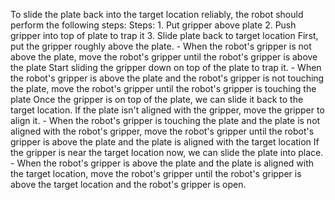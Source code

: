 To slide the plate back into the target location reliably, the robot should perform the following steps:
    Steps:  1. Put gripper above plate  2. Push gripper into top of plate to trap it  3. Slide plate back to target location
    First, put the gripper roughly above the plate.
    - When the robot's gripper is not above the plate, move the robot's gripper until the robot's gripper is above the plate
    Start sliding the gripper down on top of the plate to trap it.
    - When the robot's gripper is above the plate and the robot's gripper is not touching the plate, move the robot's gripper until the robot's gripper is touching the plate
    Once the gripper is on top of the plate, we can slide it back to the target location. If the plate isn't aligned with the gripper, move the gripper to align it.
    - When the robot's gripper is touching the plate and the plate is not aligned with the robot's gripper, move the robot's gripper until the robot's gripper is above the plate and the plate is aligned with the target location
    If the gripper is near the target location now, we can slide the plate into place.
    - When the robot's gripper is above the plate and the plate is aligned with the target location, move the robot's gripper until the robot's gripper is above the target location and the robot's gripper is open.